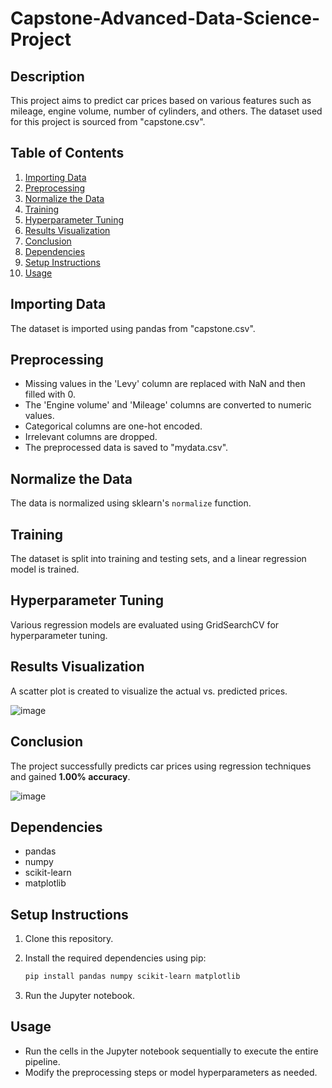 ﻿# Capstone-Advanced-Data-Science-Project

## Description
This project aims to predict car prices based on various features such as mileage, engine volume, number of cylinders, and others. The dataset used for this project is sourced from "capstone.csv".

## Table of Contents
1. [Importing Data](#importing-data)
2. [Preprocessing](#preprocessing)
3. [Normalize the Data](#normalize-the-data)
4. [Training](#training)
5. [Hyperparameter Tuning](#hyperparameter-tuning)
6. [Results Visualization](#results-visualization)
7. [Conclusion](#conclusion)
8. [Dependencies](#dependencies)
9. [Setup Instructions](#setup-instructions)
10. [Usage](#usage)

## Importing Data
The dataset is imported using pandas from "capstone.csv".

## Preprocessing
- Missing values in the 'Levy' column are replaced with NaN and then filled with 0.
- The 'Engine volume' and 'Mileage' columns are converted to numeric values.
- Categorical columns are one-hot encoded.
- Irrelevant columns are dropped.
- The preprocessed data is saved to "mydata.csv".

## Normalize the Data
The data is normalized using sklearn's `normalize` function.

## Training
The dataset is split into training and testing sets, and a linear regression model is trained.

## Hyperparameter Tuning
Various regression models are evaluated using GridSearchCV for hyperparameter tuning.

## Results Visualization
A scatter plot is created to visualize the actual vs. predicted prices.

![image](https://github.com/Yashchaudhari29/Capstone-Advanced-Data-Science-Project/assets/119956179/2221557f-37a9-405a-a5f3-fb2456785317)


## Conclusion
The project successfully predicts car prices using regression techniques and gained **1.00% accuracy**.

![image](https://github.com/Yashchaudhari29/Capstone-Advanced-Data-Science-Project/assets/119956179/711b980e-07c5-49c4-8f57-f5c6b2597892)

## Dependencies
- pandas
- numpy
- scikit-learn
- matplotlib

## Setup Instructions
1. Clone this repository.
2. Install the required dependencies using pip:

    ```bash
    pip install pandas numpy scikit-learn matplotlib
    ```
4. Run the Jupyter notebook.

## Usage
- Run the cells in the Jupyter notebook sequentially to execute the entire pipeline.
- Modify the preprocessing steps or model hyperparameters as needed.

